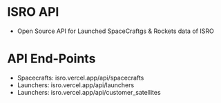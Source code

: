 # ISRO API
* Open Source API for Launched SpaceCraftgs & Rockets data of ISRO
# API End-Points
* Spacecrafts: isro.vercel.app/api/spacecrafts
* Launchers: isro.vercel.app/api/launchers
* Launchers: isro.vercel.app/api/customer_satellites
